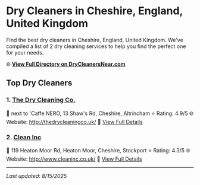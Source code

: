 # Dry Cleaners in Cheshire, England, United Kingdom

Find the best dry cleaners in Cheshire, England, United Kingdom. We've compiled a list of 2 dry cleaning services to help you find the perfect one for your needs.

🌐 **[View Full Directory on DryCleanersNear.com](https://drycleanersnear.com/city/United%20Kingdom/England/Cheshire)**

## Top Dry Cleaners

### 1. [The Dry Cleaning Co.](https://drycleanersnear.com/dryCleaner/6896abe186a2a96145ad51a2/the-dry-cleaning-co)
📍 next to 'Caffe NERO, 13 Shaw's Rd, Cheshire, Altrincham
⭐ Rating: 4.9/5
🌐 Website: http://thedrycleaningco.uk/
🔗 [View Full Details](https://drycleanersnear.com/dryCleaner/6896abe186a2a96145ad51a2/the-dry-cleaning-co)

### 2. [Clean Inc](https://drycleanersnear.com/dryCleaner/6892b8037a636409f9a33be3/clean-inc)
📍 119 Heaton Moor Rd, Heaton Moor, Cheshire, Stockport
⭐ Rating: 4.3/5
🌐 Website: http://www.cleaninc.co.uk/
🔗 [View Full Details](https://drycleanersnear.com/dryCleaner/6892b8037a636409f9a33be3/clean-inc)


---

*Last updated: 8/15/2025*
